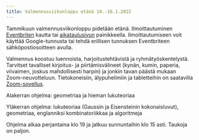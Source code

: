 ```yaml
---
title: Valmennusviikonloppu etänä 14.-16.1.2022
---
```


Tammikuun valmennusviikonloppu pidetään etänä. Ilmoittautuminen
[Eventbriten](https://www.eventbrite.fi/e/matematiikan-valmennusviikonloppu-14-1612022-tickets-236143580807)
kautta tai [aikataulusivun](/aikataulu/) painikkeella. Ilmoittautumiseen
voit käyttää Google-tunnusta tai tehdä erillisen tunnuksen Eventbriteen
sähköpostiosoitteen avulla.

Valmennus koostuu luennoista, harjoitustehtävistä ja
ryhmätyöskentelystä. Tarvitset tavalliset kirjoitus- ja
piirtämisvälineet (kynän, kumin, paperia, viivaimen, joskus
mahdollisesti harpin) ja jonkin tavan päästä mukaan
Zoom-neuvotteluun. Tietokoneisiin, älypuhelimiin ja tabletteihin on
saatavilla [Zoom-sovellus](https://zoom.us/download#client_4meeting).

Alakerran ohjelma: geometriaa ja hieman lukuteoriaa

Yläkerran ohjelma: lukuteoriaa (Gaussin ja Eisensteinin kokonaisluvut),
geometriaa, englanniksi kombinatoriikkaa ja algoritmeja

Ohjelma alkaa perjantaina klo 19 ja jatkuu sunnuntaihin klo 15 asti. Taukoja on paljon.
